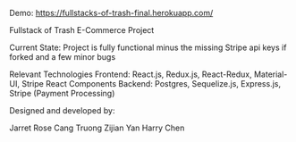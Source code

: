 Demo: https://fullstacks-of-trash-final.herokuapp.com/

Fullstack of Trash E-Commerce Project

Current State: Project is fully functional minus the missing Stripe api keys if forked and a few minor bugs

Relevant Technologies
Frontend: React.js, Redux.js, React-Redux, Material-UI, Stripe React Components
Backend: Postgres, Sequelize.js, Express.js, Stripe (Payment Processing)


Designed and developed by:

Jarret Rose
Cang Truong
Zijian Yan
Harry Chen
